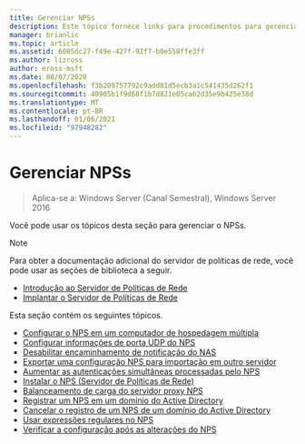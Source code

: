```yaml
---
title: Gerenciar NPSs
description: Este tópico fornece links para procedimentos para gerenciar o NPSs no Windows Server 2016.
manager: brianlic
ms.topic: article
ms.assetid: 6005dc27-f49e-427f-92f7-b0e558ffe3ff
ms.author: lizross
author: eross-msft
ms.date: 08/07/2020
ms.openlocfilehash: f3b209757792c9add81d5ecb3a1c541435d262f1
ms.sourcegitcommit: 40905b1f9d68f1b7d821e05cab2d35e9b425e38d
ms.translationtype: MT
ms.contentlocale: pt-BR
ms.lasthandoff: 01/06/2021
ms.locfileid: "97948282"
---
```

# <a name="manage-npss"></a>Gerenciar NPSs

>Aplica-se a: Windows Server (Canal Semestral), Windows Server 2016

Você pode usar os tópicos desta seção para gerenciar o NPSs.

>[!NOTE]
>Para obter a documentação adicional do servidor de políticas de rede, você pode usar as seções de biblioteca a seguir.
>- [Introdução ao Servidor de Políticas de Rede](nps-getstart-top.md)
>- [Implantar o Servidor de Políticas de Rede](nps-deploy.md)

Esta seção contém os seguintes tópicos.

- [Configurar o NPS em um computador de hospedagem múltipla](nps-multihomed-configure.md)
- [Configurar informações de porta UDP do NPS](nps-udp-ports-configure.md)
- [Desabilitar encaminhamento de notificação do NAS](nps-disable-nas-notifications.md)
- [Exportar uma configuração NPS para importação em outro servidor](nps-manage-export.md)
- [Aumentar as autenticações simultâneas processadas pelo NPS](nps-concurrent-auth.md)
- [Instalar o NPS (Servidor de Políticas de Rede)](nps-manage-install.md)
- [Balanceamento de carga do servidor proxy NPS](nps-manage-proxy-lb.md)
- [Registrar um NPS em um domínio do Active Directory](nps-manage-register.md)
- [Cancelar o registro de um NPS de um domínio do Active Directory](nps-manage-unregister.md)
- [Usar expressões regulares no NPS](nps-crp-reg-expressions.md)
- [Verificar a configuração após as alterações do NPS](nps-manage-verify.md)

